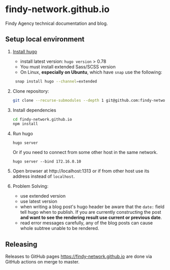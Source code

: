 # findy-network.github.io

Findy Agency technical documentation and blog.

## Setup local environment

1. [Install hugo](https://gohugo.io/getting-started/installing/)
   - install latest version: `hugo version` > 0.78
   - You must install extended Sass/SCSS version
   - On Linux, **especially on Ubuntu**, which have `snap` use the following:
   ```sh
	snap install hugo --channel=extended
   ```

1. Clone repository:

   ```bash
   git clone --recurse-submodules --depth 1 git@github.com:findy-network/findy-network.github.io.git
   ```

1. Install dependencies

   ```bash
   cd findy-network.github.io
   npm install
   ```

1. Run hugo

   ```
   hugo server
   ```
   Or if you need to connect from some other host in the same network.
   ```
   hugo server --bind 172.16.0.10
   ```

1. Open browser at http://localhost:1313 or if from other host use its address
   instead of `localhost`.

1. Problem Solving:
   - use extended version
   - use latest version
   - when writing a blog post's hugo header be aware that the `date:` field tell
     hugo when to publish. If you are currently constructing the post **and want
     to see the rendering result use current or previous date**.
   - read error messages carefully, any of the blog posts can cause whole
     subtree unable to be rendered.

## Releasing

Releases to GitHub pages https://findy-network.github.io are done via GitHub actions on merge to master.
